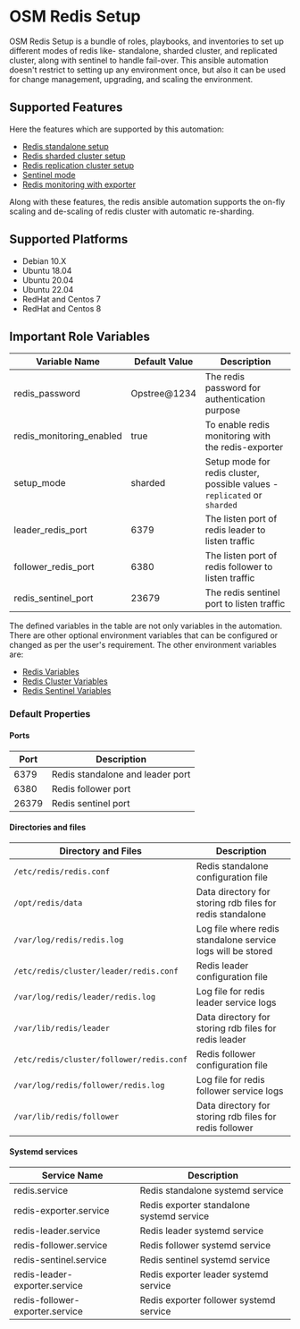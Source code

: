 # OSM Redis Setup

OSM Redis Setup is a bundle of roles, playbooks, and inventories to set up different modes of redis like- standalone, sharded cluster, and replicated cluster, along with sentinel to handle fail-over. This ansible automation doesn't restrict to setting up any environment once, but also it can be used for change management, upgrading, and scaling the environment.

## Supported Features

Here the features which are supported by this automation:

- [Redis standalone setup](https://redis.io/docs/getting-started/)
- [Redis sharded cluster setup](https://redis.io/docs/management/scaling/)
- [Redis replication cluster setup](https://redis.io/docs/management/replication/)
- [Sentinel mode](https://redis.io/docs/management/sentinel/)
- [Redis monitoring with exporter](https://github.com/oliver006/redis_exporter)

Along with these features, the redis ansible automation supports the on-fly scaling and de-scaling of redis cluster with automatic re-sharding.

## Supported Platforms

- Debian 10.X
- Ubuntu 18.04
- Ubuntu 20.04
- Ubuntu 22.04
- RedHat and Centos 7
- RedHat and Centos 8

## Important Role Variables

| **Variable Name**        | **Default Value** | **Description**                                                           |
|--------------------------|-------------------|---------------------------------------------------------------------------|
| redis_password           | Opstree@1234      | The redis password for authentication purpose                             |
| redis_monitoring_enabled | true              | To enable redis monitoring with the redis-exporter                        |
| setup_mode               | sharded           | Setup mode for redis cluster, possible values - `replicated` or `sharded` |
| leader_redis_port        | 6379              | The listen port of redis leader to listen traffic                         |
| follower_redis_port      | 6380              | The listen port of redis follower to listen traffic                       |
| redis_sentinel_port      | 23679             | The redis sentinel port to listen traffic                                 |

The defined variables in the table are not only variables in the automation. There are other optional environment variables that can be configured or changed as per the user's requirement. The other environment variables are:

- [Redis Variables](roles/redis/defaults)
- [Redis Cluster Variables](roles/redis-cluster/defaults)
- [Redis Sentinel Variables](roles/sentinel/defaults)

### Default Properties

#### Ports

| **Port** | **Description**                  |
|----------|----------------------------------|
| 6379     | Redis standalone and leader port |
| 6380     | Redis follower port              |
| 26379    | Redis sentinel port              |

#### Directories and files

| **Directory and Files**                  | **Description**                                             |
|------------------------------------------|-------------------------------------------------------------|
| `/etc/redis/redis.conf`                  | Redis standalone configuration file                         |
| `/opt/redis/data`                        | Data directory for storing rdb files for redis standalone   |
| `/var/log/redis/redis.log`               | Log file where redis standalone service logs will be stored |
| `/etc/redis/cluster/leader/redis.conf`   | Redis leader configuration file                             |
| `/var/log/redis/leader/redis.log`        | Log file for redis leader service logs                      |
| `/var/lib/redis/leader`                  | Data directory for storing rdb files for redis leader       |
| `/etc/redis/cluster/follower/redis.conf` | Redis follower configuration file                           |
| `/var/log/redis/follower/redis.log`      | Log file for redis follower service logs                    |
| `/var/lib/redis/follower`                | Data directory for storing rdb files for redis follower     |

#### Systemd services

| **Service Name**                | **Description**                           |
|---------------------------------|-------------------------------------------|
| redis.service                   | Redis standalone systemd service          |
| redis-exporter.service          | Redis exporter standalone systemd service |
| redis-leader.service            | Redis leader systemd service              |
| redis-follower.service          | Redis follower systemd service            |
| redis-sentinel.service          | Redis sentinel systemd service            |
| redis-leader-exporter.service   | Redis exporter leader systemd service     |
| redis-follower-exporter.service | Redis exporter follower systemd service   |

